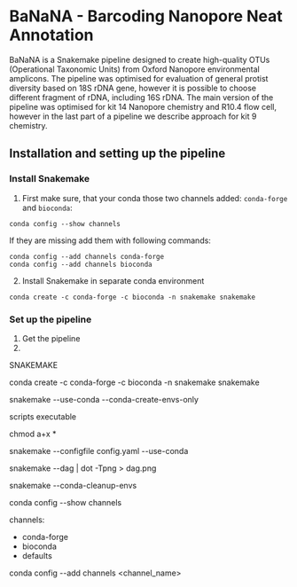 # BaNaNA - Barcoding Nanopore Neat Annotation

BaNaNA is a Snakemake pipeline designed to create high-quality OTUs (Operational Taxonomic Units) from Oxford Nanopore environmental amplicons. The pipeline was optimised for evaluation of general protist diversity based on 18S rDNA gene, however it is possible to choose different fragment of rDNA, including 16S rDNA. The main version of the pipeline was optimised for kit 14 Nanopore chemistry and R10.4 flow cell, however in the last part of a pipeline we describe approach for kit 9 chemistry. 

## Installation and setting up the pipeline

### Install Snakemake

1. First make sure, that your conda those two channels added: `conda-forge` and `bioconda`:

```
conda config --show channels
```

If they are missing add them with following commands:

```
conda config --add channels conda-forge
conda config --add channels bioconda
```

2. Install Snakemake in separate conda environment

```
conda create -c conda-forge -c bioconda -n snakemake snakemake
```

### Set up the pipeline

1. Get the pipeline
2. 
































SNAKEMAKE


conda create -c conda-forge -c bioconda -n snakemake snakemake

snakemake --use-conda --conda-create-envs-only

scripts executable

chmod a+x *

snakemake --configfile config.yaml --use-conda

snakemake --dag | dot -Tpng > dag.png

snakemake --conda-cleanup-envs


conda config --show channels

channels:
  - conda-forge
  - bioconda
  - defaults

conda config --add channels <channel_name>
